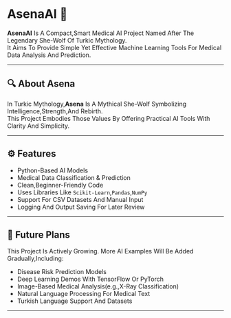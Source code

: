 # AsenaAI 🐺

**AsenaAI** Is A Compact,Smart Medical AI Project Named After The Legendary She-Wolf Of Turkic Mythology.  
It Aims To Provide Simple Yet Effective Machine Learning Tools For Medical Data Analysis And Prediction.

---

## 🔍 About Asena

In Turkic Mythology,**Asena** Is A Mythical She-Wolf Symbolizing Intelligence,Strength,And Rebirth.  
This Project Embodies Those Values By Offering Practical AI Tools With Clarity And Simplicity.

---

## ⚙️ Features

- Python-Based AI Models
- Medical Data Classification & Prediction
- Clean,Beginner-Friendly Code
- Uses Libraries Like `Scikit-Learn`,`Pandas`,`NumPy`
- Support For CSV Datasets And Manual Input
- Logging And Output Saving For Later Review

---

## 🚧 Future Plans

This Project Is Actively Growing. More AI Examples Will Be Added Gradually,Including:

- Disease Risk Prediction Models  
- Deep Learning Demos With TensorFlow Or PyTorch  
- Image-Based Medical Analysis(e.g.,X-Ray Classification)  
- Natural Language Processing For Medical Text  
- Turkish Language Support And Datasets  

---
